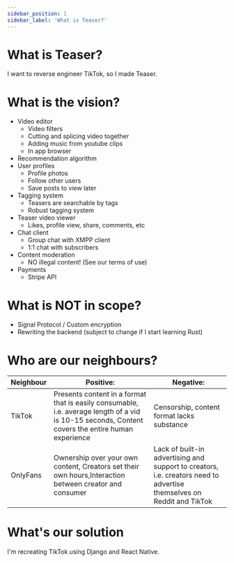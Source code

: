 ```yaml
---
sidebar_position: 1
sidebar_label: 'What is Teaser?'
---
```


# What is Teaser?

I want to reverse engineer TikTok, so I made Teaser.

# What is the vision?

- Video editor
  - Video filters
  - Cutting and splicing video together
  - Adding music from youtube clips
  - In app browser
- Recommendation algorithm
- User profiles
  - Profile photos
  - Follow other users
  - Save posts to view later
- Tagging system
  - Teasers are searchable by tags
  - Robust tagging system
- Teaser video viewer
  - Likes, profile view, share, comments, etc
- Chat client
  - Group chat with XMPP client
  - 1:1 chat with subscribers
- Content moderation
  - NO illegal content! (See our terms of use)
- Payments
  - Stripe API

# What is NOT in scope?

- Signal Protocol / Custom encryption
- Rewriting the backend (subject to change if I start learning Rust)

# Who are our neighbours?

| Neighbour | Positive:                                                                                                                            | Negative:                                                                                                             |
|-----------|--------------------------------------------------------------------------------------------------------------------------------------|-----------------------------------------------------------------------------------------------------------------------|
| TikTok    | Presents content in a format that is easily consumable, i.e. average length of a vid is 10-15 seconds, Content covers the entire human experience | Censorship, content format lacks substance                                                                            |
| OnlyFans  | Ownership over your own content, Creators set their own hours,Interaction between creator and consumer                               | Lack of built-in advertising and support to creators, i.e. creators need to advertise themselves on Reddit and TikTok |

# What's our solution

I'm recreating TikTok using Django and React Native.
